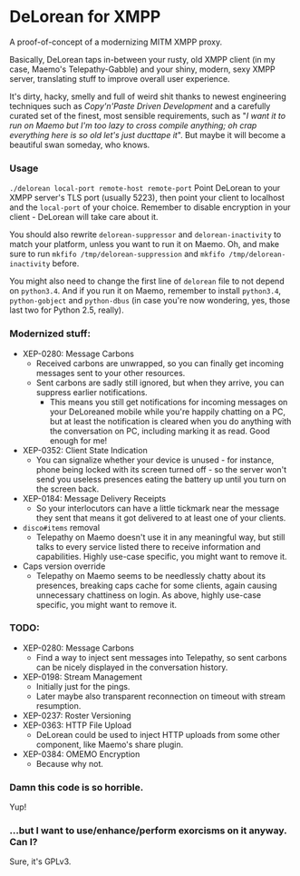 # DeLorean for XMPP
A proof-of-concept of a modernizing MITM XMPP proxy.

Basically, DeLorean taps in-between your rusty, old XMPP client (in my case, Maemo's Telepathy-Gabble) and your shiny, modern, sexy XMPP server, translating stuff to improve overall user experience.

It's dirty, hacky, smelly and full of weird shit thanks to newest engineering techniques such as *Copy'n'Paste Driven Development* and a carefully curated set of the finest, most sensible requirements, such as "*I want it to run on Maemo but I'm too lazy to cross compile anything; oh crap everything here is so old let's just ducttape it*". But maybe it will become a beautiful swan someday, who knows.

### Usage
`./delorean local-port remote-host remote-port`
Point DeLorean to your XMPP server's TLS port (usually 5223), then point your client to localhost and the `local-port` of your choice. Remember to disable encryption in your client - DeLorean will take care about it.

You should also rewrite `delorean-suppressor` and `delorean-inactivity` to match your platform, unless you want to run it on Maemo. Oh, and make sure to run `mkfifo /tmp/delorean-suppression` and `mkfifo /tmp/delorean-inactivity` before.

You might also need to change the first line of `delorean` file to not depend on `python3.4`. And if you run it on Maemo, remember to install `python3.4`, `python-gobject` and `python-dbus` (in case you're now wondering, yes, those last two for Python 2.5, really).

### Modernized stuff:
- XEP-0280: Message Carbons
  - Received carbons are unwrapped, so you can finally get incoming messages sent to your other resources.
  - Sent carbons are sadly still ignored, but when they arrive, you can suppress earlier notifications.
    - This means you still get notifications for incoming messages on your DeLoreaned mobile while you're happily chatting on a PC, but at least the notification is cleared when you do anything with the conversation on PC, including marking it as read. Good enough for me!
- XEP-0352: Client State Indication
  - You can signalize whether your device is unused - for instance, phone being locked with its screen turned off - so the server won't send you useless presences eating the battery up until you turn on the screen back.
- XEP-0184: Message Delivery Receipts
  - So your interlocutors can have a little tickmark near the message they sent that means it got delivered to at least one of your clients.
- `disco#items` removal
  - Telepathy on Maemo doesn't use it in any meaningful way, but still talks to every service listed there to receive information and capabilities. Highly use-case specific, you might want to remove it.
- Caps version override
  - Telepathy on Maemo seems to be needlessly chatty about its presences, breaking caps cache for some clients, again causing unnecessary chattiness on login. As above, highly use-case specific, you might want to remove it.

### TODO:
- XEP-0280: Message Carbons
  - Find a way to inject sent messages into Telepathy, so sent carbons can be nicely displayed in the conversation history.
- XEP-0198: Stream Management
  - Initially just for the pings.
  - Later maybe also transparent reconnection on timeout with stream resumption.
- XEP-0237: Roster Versioning
- XEP-0363: HTTP File Upload
  - DeLorean could be used to inject HTTP uploads from some other component, like Maemo's share plugin.
- XEP-0384: OMEMO Encryption
  - Because why not.

### Damn this code is so horrible.

Yup! 

### ...but I want to use/enhance/perform exorcisms on it anyway. Can I?

Sure, it's GPLv3.
